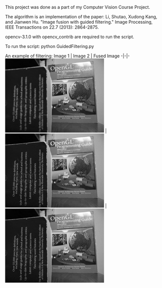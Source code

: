 <p>This project was done as a part of my Computer Vision Course Project.</p>

<p>The algorithm is an implementation of the paper: Li, Shutao, Xudong Kang, and Jianwen Hu. "Image fusion with guided filtering." Image Processing, IEEE Transactions on 22.7 (2013): 2864-2875.</p>

opencv-3.1.0 with opencv_contrib are required to run the script.

To run the script: python GuidedFiltering.py

An example of filtering:
Image 1 | Image 2 | Fused Image
-|-|-
![Image 1](/assets/a09_1.png) | ![Image 2](/assets/a09_2.png) | ![Fused Image](/assets/a09_fused.png)